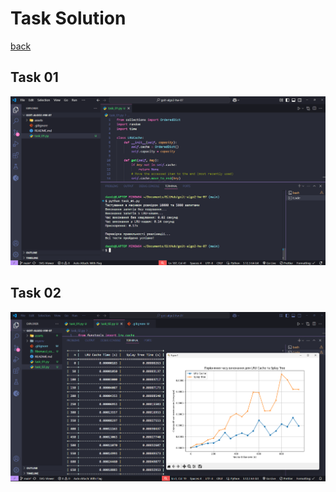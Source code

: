# Task Solution

[back](./README.md)

## Task 01

![screenshot](./assets/task_01.png)

## Task 02

![screenshot](./assets/task_02.png)
